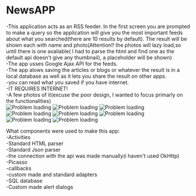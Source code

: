 # NewsAPP
-This application acts as an RSS feeder. In the first screen you are prompted to make a query so the application
will give you the most important feeds about what you searched(there are 10 results by default). The result will be shown each with name and photo(Attention!! the photos will lazy load,so until there is one available( I had to parse the html and find one as the default api doesn't give any thumbnail), a placeholder will be shown)<br />
-The app usses Google Ajax API for the feeds.<br />
-The app alows saving the articles or blogs or whatever the result is in a local database as well as it lets you share the result on other apps.<br />
-you can read what you saved if you have internet.<br />
-IT REQUIRES INTERNET!<br />
-A few photos of it(excuse the poor design, I wanted to focus primarly on the functionalities)<br />
![Problem loading](https://github.com/raizen4/AndroidProgramming/blob/master/NewsApp/Screenshot_2016-10-20-11-15-48.png)
![Problem loading](https://github.com/raizen4/AndroidProgramming/blob/master/NewsApp/Screenshot_2016-10-20-11-15-59.png)
![Problem loading](https://github.com/raizen4/AndroidProgramming/blob/master/NewsApp/Screenshot_2016-10-20-11-16-07.png)
![Problem loading](https://github.com/raizen4/AndroidProgramming/blob/master/NewsApp/Screenshot_2016-10-20-11-16-32.png)
![Problem loading](https://github.com/raizen4/AndroidProgramming/blob/master/NewsApp/Screenshot_2016-10-20-11-16-49.png)
![Problem loading](https://github.com/raizen4/AndroidProgramming/blob/master/NewsApp/Screenshot_2016-10-20-11-16-52.png)
![Problem loading](https://github.com/raizen4/AndroidProgramming/blob/master/NewsApp/Screenshot_2016-10-20-11-16-56.png)
![Problem loading](https://github.com/raizen4/AndroidProgramming/blob/master/NewsApp/Screenshot_2016-10-20-11-17-03.png)

What components were used to make this app:<br />
-Activities<br />
-Standard HTML parser<br />
-Standard Json parser<br />
-the connection with the api was made manually(i haven't used OkHttp)<br />
-Picasso<br />
-callbacks<br />
-custom made and standard adapters<br />
-SQL database<br />
-Custom made alert dialogs<br />
